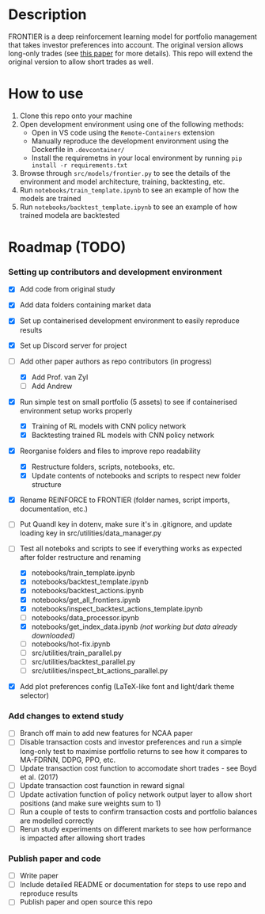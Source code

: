 # Description
FRONTIER is a deep reinforcement learning model for portfolio management that takes investor preferences into account. The original version allows long-only trades (see [this paper](https://doi.org/10.36227/techrxiv.19165745.v1) for more details). This repo will extend the original version to allow short trades as well.

# How to use
1. Clone this repo onto your machine
2. Open development environment using one of the following methods:
    * Open in VS code using the `Remote-Containers` extension
    * Manually reproduce the development environment using the Dockerfile in `.devcontainer/`
    * Install the requiremetns in your local environment by running `pip install -r requirements.txt`
3. Browse through `src/models/frontier.py` to see the details of the environment and model architecture, training, backtesting, etc.
4. Run `notebooks/train_template.ipynb` to see an example of how the models are trained
5. Run `notebooks/backtest_template.ipynb` to see an example of how trained modela are backtested

# Roadmap (TODO)
### Setting up contributors and development environment
- [x] Add code from original study
- [x] Add data folders containing market data
- [x] Set up containerised development environment to easily reproduce results
- [x] Set up Discord server for project
- [ ] Add other paper authors as repo contributors (in progress)
    - [x] Add Prof. van Zyl
    - [ ] Add Andrew
- [x] Run simple test on small portfolio (5 assets) to see if containerised environment setup works properly
    - [x] Training of RL models with CNN policy network
    - [x] Backtesting trained RL models with CNN policy network
- [x] Reorganise folders and files to improve repo readability
    - [x] Restructure folders, scripts, notebooks, etc.
    - [x] Update contents of notebooks and scripts to respect new folder structure
- [x] Rename REINFORCE to FRONTIER (folder names, script imports, documentation, etc.)
- [ ] Put Quandl key in dotenv, make sure it's in .gitignore, and update loading key in src/utilities/data_manager.py
- [ ] Test all noteboks and scripts to see if everything works as expected after folder restructure and renaming
    - [x] notebooks/train_template.ipynb
    - [x] notebooks/backtest_template.ipynb
    - [x] notebooks/backtest_actions.ipynb
    - [x] notebooks/get_all_frontiers.ipynb
    - [x] notebooks/inspect_backtest_actions_template.ipynb
    - [ ] notebooks/data_processor.ipynb
    - [x] notebooks/get_index_data.ipynb *(not working but data already downloaded)*
    - [ ] notebooks/hot-fix.ipynb
    - [ ] src/utilities/train_parallel.py
    - [ ] src/utilities/backtest_parallel.py
    - [ ] src/utilities/inspect_bt_actions_parallel.py
- [x] Add plot preferences config (LaTeX-like font and light/dark theme selector)
    

### Add changes to extend study
- [ ] Branch off main to add new features for NCAA paper
- [ ] Disable transaction costs and investor preferences and run a simple long-only test to maximise portfolio returns to see how it compares to MA-FDRNN, DDPG, PPO, etc.
- [ ] Update transaction cost function to accomodate short trades - see Boyd et al. (2017)
- [ ] Update transaction cost faunction in reward signal
- [ ] Update activation function of policy network output layer to allow short positions (and make sure weights sum to 1)
- [ ] Run a couple of tests to confirm transaction costs and portfolio balances are modelled correctly
- [ ] Rerun study experiments on different markets to see how performance is impacted after allowing short trades

### Publish paper and code
- [ ] Write paper
- [ ] Include detailed README or documentation for steps to use repo and reproduce results
- [ ] Publish paper and open source this repo
